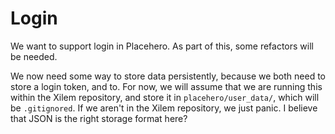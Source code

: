 # Login

We want to support login in Placehero. As part of this, some refactors will be needed.

We now need some way to store data persistently, because we both need to store a login token, and to.
For now, we will assume that we are running this within the Xilem repository, and store it in `placehero/user_data/`, which will be `.gitignored`.
If we aren't in the Xilem repository, we just panic.
I believe that JSON is the right storage format here?
